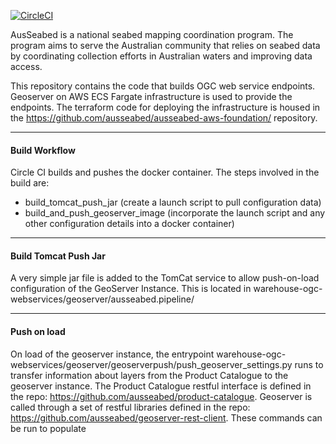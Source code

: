 
[![CircleCI](https://circleci.com/gh/ausseabed/warehouse-ogc-webservices.svg?style=svg)](https://circleci.com/gh/ausseabed/warehouse-ogc-webservices)


AusSeabed is a national seabed mapping coordination program. The program aims to serve the Australian community that relies on seabed data by coordinating collection efforts in Australian waters and improving data access. 

This repository contains the code that builds OGC web service endpoints. Geoserver on AWS ECS Fargate infrastructure is used to provide the endpoints. The terraform code for deploying the infrastructure is housed in the https://github.com/ausseabed/ausseabed-aws-foundation/ repository.

 
______________________________________________________________________________________________________________

#### Build Workflow
Circle CI builds and pushes the docker container. The steps involved in the build are:
* build_tomcat_push_jar (create a launch script to pull configuration data)
* build_and_push_geoserver_image (incorporate the launch script and any other configuration details into a docker container)


______________________________________________________________________________________________________________

#### Build Tomcat Push Jar
A very simple jar file is added to the TomCat service to allow push-on-load configuration of the GeoServer Instance. This is located in warehouse-ogc-webservices/geoserver/ausseabed.pipeline/

______________________________________________________________________________________________________________

#### Push on load
On load of the geoserver instance, the entrypoint warehouse-ogc-webservices/geoserver/geoserverpush/push_geoserver_settings.py runs to transfer information about layers from the Product Catalogue to the geoserver instance. The Product Catalogue restful interface is defined in the repo: https://github.com/ausseabed/product-catalogue. Geoserver is called through a set of restful libraries defined in the repo: https://github.com/ausseabed/geoserver-rest-client. These commands can be run to populate
